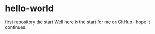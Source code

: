 # hello-world
first repository the start
Well here is the start for me on GitHub I hope it continues.
